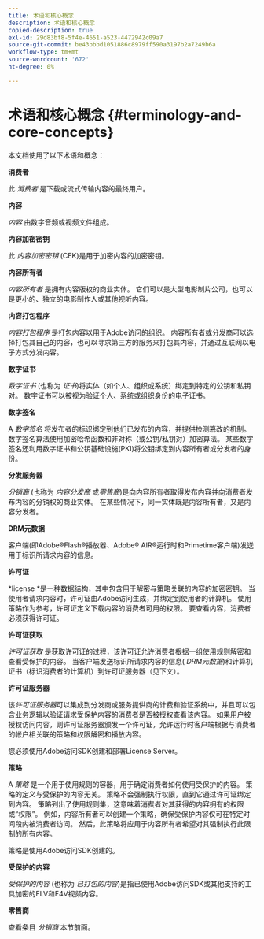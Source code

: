 ```yaml
---
title: 术语和核心概念
description: 术语和核心概念
copied-description: true
exl-id: 29d83bf8-5f4e-4651-a523-4472942c09a7
source-git-commit: be43bbbd1051886c8979ff590a3197b2a7249b6a
workflow-type: tm+mt
source-wordcount: '672'
ht-degree: 0%

---
```


# 术语和核心概念 {#terminology-and-core-concepts}

本文档使用了以下术语和概念：

**消费者**

此 *消费者* 是下载或流式传输内容的最终用户。

**内容**

*内容* 由数字音频或视频文件组成。

**内容加密密钥**

此 *内容加密密钥* (CEK)是用于加密内容的加密密钥。

**内容所有者**

*内容所有者* 是拥有内容版权的商业实体。 它们可以是大型电影制片公司，也可以是更小的、独立的电影制作人或其他视听内容。

**内容打包程序**

*内容打包程序* 是打包内容以用于Adobe访问的组织。 内容所有者或分发商可以选择打包其自己的内容，也可以寻求第三方的服务来打包其内容，并通过互联网以电子方式分发内容。

**数字证书**

*数字证书* (也称为 *证书*)将实体（如个人、组织或系统）绑定到特定的公钥和私钥对。 数字证书可以被视为验证个人、系统或组织身份的电子证书。

**数字签名**

A *数字签名* 将发布者的标识绑定到他们已发布的内容，并提供检测篡改的机制。 数字签名算法使用加密哈希函数和非对称（或公钥/私钥对）加密算法。 某些数字签名还利用数字证书和公钥基础设施(PKI)将公钥绑定到内容所有者或分发者的身份。

**分发服务器**

*分销商* (也称为 *内容分发商* 或*零售商*)是向内容所有者取得发布内容并向消费者发布内容的分销权的商业实体。 在某些情况下，同一实体既是内容所有者，又是内容分发者。

**DRM元数据**

客户端(即Adobe®Flash®播放器、Adobe® AIR®运行时和Primetime客户端)发送用于标识所请求内容的信息。

**许可证**

*license *是一种数据结构，其中包含用于解密与策略关联的内容的加密密钥。 当使用者请求内容时，许可证由Adobe访问生成，并绑定到使用者的计算机。 使用策略作为参考，许可证定义下载内容的消费者可用的权限。 要查看内容，消费者必须获得许可证。

**许可证获取**

*许可证获取* 是获取许可证的过程，该许可证允许消费者根据一组使用规则解密和查看受保护的内容。 当客户端发送标识所请求内容的信息( *DRM元数据*)和计算机证书（标识消费者的计算机）到许可证服务器（见下文）。

**许可证服务器**

该*许可证服务器*可以集成到分发商或服务提供商的计费和验证系统中，并且可以包含业务逻辑以验证请求受保护内容的消费者是否被授权查看该内容。 如果用户被授权访问内容，则许可证服务器颁发一个许可证，允许运行时客户端根据与消费者的帐户相关联的策略和权限解密和播放内容。

您必须使用Adobe访问SDK创建和部署License Server。

**策略**

A *策略* 是一个用于使用规则的容器，用于确定消费者如何使用受保护的内容。 策略的定义与受保护的内容无关。 策略不会强制执行权限，直到它通过许可证绑定到内容。 策略列出了使用规则集，这意味着消费者对其获得的内容拥有的权限或“权限”。 例如，内容所有者可以创建一个策略，确保受保护内容仅可在特定时间段内被消费者访问。 然后，此策略将应用于内容所有者希望对其强制执行此限制的所有内容。

策略是使用Adobe访问SDK创建的。

**受保护的内容**

*受保护的内容* (也称为 *已打包的内容*)是指已使用Adobe访问SDK或其他支持的工具加密的FLV和F4V视频内容。

**零售商**

查看条目 *分销商* 本节前面。
